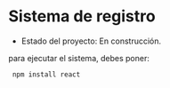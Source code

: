 <h1>Sistema de registro</h1>

- Estado del proyecto: En construcción.

para ejecutar el sistema, debes poner:

``` npm install react```
